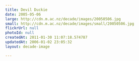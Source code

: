 ```yaml
---
title: Devil Duckie
date: 2005-05-06
large: http://cdn.m.ac.nz/decade/images/20050506.jpg
small: http://cdn.m.ac.nz/decade/images/small/20050506.jpg
flickrUrl: null
photoId: null
createdAt: 2011-01-30 11:07:18.574787
updatedAt: 2006-01-02 23:05:32
layout: decade-image

---
```


